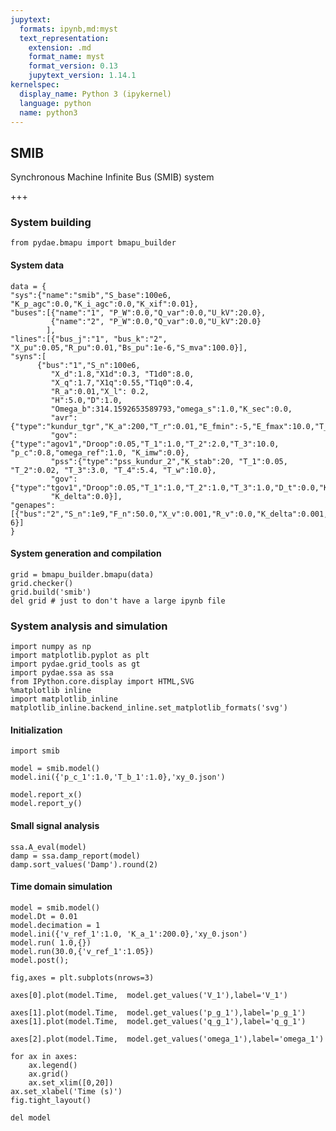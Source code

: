 ```yaml
---
jupytext:
  formats: ipynb,md:myst
  text_representation:
    extension: .md
    format_name: myst
    format_version: 0.13
    jupytext_version: 1.14.1
kernelspec:
  display_name: Python 3 (ipykernel)
  language: python
  name: python3
---
```


## SMIB

Synchronous Machine Infinite Bus (SMIB) system

+++

### System building

```{code-cell} ipython3
from pydae.bmapu import bmapu_builder
```

#### System data

```{code-cell} ipython3
data = {
"sys":{"name":"smib","S_base":100e6, "K_p_agc":0.0,"K_i_agc":0.0,"K_xif":0.01},       
"buses":[{"name":"1", "P_W":0.0,"Q_var":0.0,"U_kV":20.0},
         {"name":"2", "P_W":0.0,"Q_var":0.0,"U_kV":20.0}
        ],
"lines":[{"bus_j":"1", "bus_k":"2", "X_pu":0.05,"R_pu":0.01,"Bs_pu":1e-6,"S_mva":100.0}],
"syns":[
      {"bus":"1","S_n":100e6,
         "X_d":1.8,"X1d":0.3, "T1d0":8.0,    
         "X_q":1.7,"X1q":0.55,"T1q0":0.4,  
         "R_a":0.01,"X_l": 0.2, 
         "H":5.0,"D":1.0,
         "Omega_b":314.1592653589793,"omega_s":1.0,"K_sec":0.0,
         "avr":{"type":"kundur_tgr","K_a":200,"T_r":0.01,"E_fmin":-5,"E_fmax":10.0,"T_a":1,"T_b":10,"v_ref":1.03},
         "gov":{"type":"agov1","Droop":0.05,"T_1":1.0,"T_2":2.0,"T_3":10.0, "p_c":0.8,"omega_ref":1.0, "K_imw":0.0},
         "pss":{"type":"pss_kundur_2","K_stab":20, "T_1":0.05, "T_2":0.02, "T_3":3.0, "T_4":5.4, "T_w":10.0},      
         "gov":{"type":"tgov1","Droop":0.05,"T_1":1.0,"T_2":1.0,"T_3":1.0,"D_t":0.0,"K_sec":0.0,"p_c":0.8},
         "K_delta":0.0}],
"genapes":[{"bus":"2","S_n":1e9,"F_n":50.0,"X_v":0.001,"R_v":0.0,"K_delta":0.001,"K_alpha":1e-6}]
}
```

#### System generation and compilation

```{code-cell} ipython3
grid = bmapu_builder.bmapu(data)
grid.checker()
grid.build('smib')
del grid # just to don't have a large ipynb file
```

### System analysis and simulation

```{code-cell} ipython3
import numpy as np
import matplotlib.pyplot as plt
import pydae.grid_tools as gt
import pydae.ssa as ssa
from IPython.core.display import HTML,SVG
%matplotlib inline
import matplotlib_inline
matplotlib_inline.backend_inline.set_matplotlib_formats('svg')
```

#### Initialization

```{code-cell} ipython3
import smib
```

```{code-cell} ipython3
model = smib.model()
model.ini({'p_c_1':1.0,'T_b_1':1.0},'xy_0.json')
```

```{code-cell} ipython3
model.report_x()
model.report_y()
```

#### Small signal analysis

```{code-cell} ipython3
ssa.A_eval(model)
damp = ssa.damp_report(model)
damp.sort_values('Damp').round(2)
```

#### Time domain simulation

```{code-cell} ipython3
model = smib.model()
model.Dt = 0.01
model.decimation = 1
model.ini({'v_ref_1':1.0, 'K_a_1':200.0},'xy_0.json')
model.run( 1.0,{})
model.run(30.0,{'v_ref_1':1.05})
model.post();

fig,axes = plt.subplots(nrows=3)

axes[0].plot(model.Time,  model.get_values('V_1'),label='V_1')

axes[1].plot(model.Time,  model.get_values('p_g_1'),label='p_g_1')
axes[1].plot(model.Time,  model.get_values('q_g_1'),label='q_g_1')

axes[2].plot(model.Time,  model.get_values('omega_1'),label='omega_1')

for ax in axes:
    ax.legend()
    ax.grid()
    ax.set_xlim([0,20])
ax.set_xlabel('Time (s)')
fig.tight_layout()
```

```{code-cell} ipython3
del model
```

```{code-cell} ipython3

```

```{code-cell} ipython3

```

```{code-cell} ipython3

```
